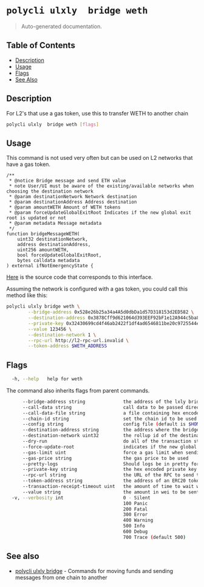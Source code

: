# `polycli ulxly  bridge weth`

> Auto-generated documentation.

## Table of Contents

- [Description](#description)
- [Usage](#usage)
- [Flags](#flags)
- [See Also](#see-also)

## Description

For L2's that use a gas token, use this to transfer WETH to another chain

```bash
polycli ulxly  bridge weth [flags]
```

## Usage

This command is not used very often but can be used on L2 networks that have a gas token.

```solidity
/**
 * @notice Bridge message and send ETH value
 * note User/UI must be aware of the existing/available networks when choosing the destination network
 * @param destinationNetwork Network destination
 * @param destinationAddress Address destination
 * @param amountWETH Amount of WETH tokens
 * @param forceUpdateGlobalExitRoot Indicates if the new global exit root is updated or not
 * @param metadata Message metadata
 */
function bridgeMessageWETH(
    uint32 destinationNetwork,
    address destinationAddress,
    uint256 amountWETH,
    bool forceUpdateGlobalExitRoot,
    bytes calldata metadata
) external ifNotEmergencyState {
```
[Here](https://github.com/0xPolygonHermez/zkevm-contracts/blob/c8659e6282340de7bdb8fdbf7924a9bd2996bc98/contracts/v2/PolygonZkEVMBridgeV2.sol#L352-L367) is the source code that corresponds to this interface.

Assuming the network is configured with a gas token, you could call this method like this:

```bash
polycli ulxly bridge weth \
        --bridge-address 0x528e26b25a34a4A5d0dbDa1d57D318153d2ED582 \
        --destination-address 0x3878Cff9d621064d393EEF92bF1e12A944c5ba84 \
        --private-key 0x32430699cd4f46ab2422f1df4ad6546811be20c9725544e99253a887e971f92b \
        --value 123456 \
        --destination-network 1 \
        --rpc-url http://l2-rpc-url.invalid \
        --token-address $WETH_ADDRESS
```


## Flags

```bash
  -h, --help   help for weth
```

The command also inherits flags from parent commands.

```bash
      --bridge-address string              the address of the lxly bridge
      --call-data string                   call data to be passed directly with bridge-message or as an ERC20 Permit (default "0x")
      --call-data-file string              a file containing hex encoded call data
      --chain-id string                    set the chain id to be used in the transaction
      --config string                      config file (default is $HOME/.polygon-cli.yaml)
      --destination-address string         the address where the bridge will be sent to
      --destination-network uint32         the rollup id of the destination network
      --dry-run                            do all of the transaction steps but do not send the transaction
      --force-update-root                  indicates if the new global exit root is updated or not (default true)
      --gas-limit uint                     force a gas limit when sending a transaction
      --gas-price string                   the gas price to be used
      --pretty-logs                        Should logs be in pretty format or JSON (default true)
      --private-key string                 the hex encoded private key to be used when sending the tx
      --rpc-url string                     the URL of the RPC to send the transaction
      --token-address string               the address of an ERC20 token to be used (default "0x0000000000000000000000000000000000000000")
      --transaction-receipt-timeout uint   the amount of time to wait while trying to confirm a transaction receipt (default 60)
      --value string                       the amount in wei to be sent along with the transaction (default "0")
  -v, --verbosity int                      0 - Silent
                                           100 Panic
                                           200 Fatal
                                           300 Error
                                           400 Warning
                                           500 Info
                                           600 Debug
                                           700 Trace (default 500)
```

## See also

- [polycli ulxly  bridge](polycli_ulxly__bridge.md) - Commands for moving funds and sending messages from one chain to another
